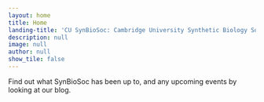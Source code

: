 ```yaml
---
layout: home
title: Home
landing-title: 'CU SynBioSoc: Cambridge University Synthetic Biology Society'
description: null
image: null
author: null
show_tile: false
---
```


Find out what SynBioSoc has been up to, and any upcoming events by looking at our blog.
